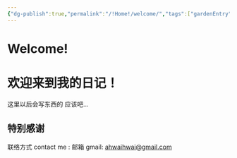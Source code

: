 ```yaml
---
{"dg-publish":true,"permalink":"/!Home!/welcome/","tags":["gardenEntry"]}
---
```


# Welcome!
# 欢迎来到我的日记！

这里以后会写东西的
应该吧...

## 特别感谢

联络方式 contact me :
邮箱 gmail: ahwaihwai@gmail.com
